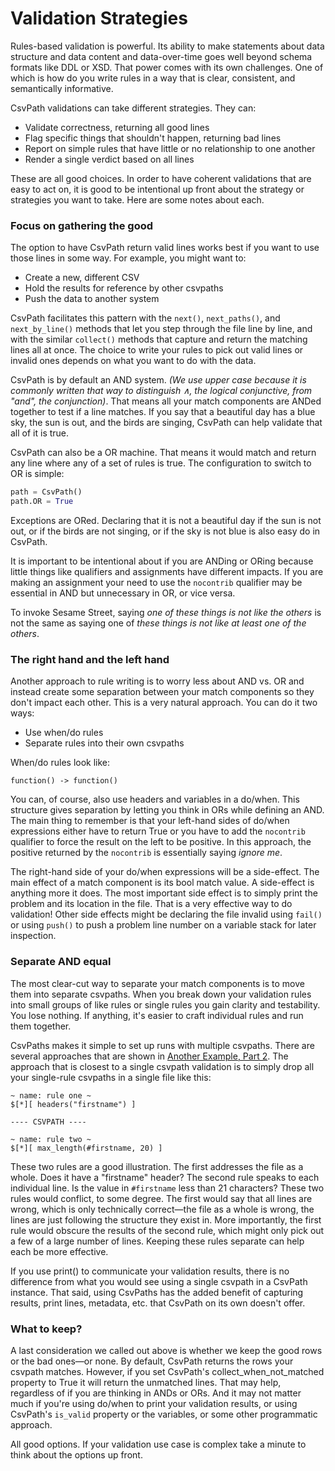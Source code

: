 # Validation Strategies

Rules-based validation is powerful. Its ability to make statements about data structure and data content and data-over-time goes well beyond schema formats like DDL or XSD. That power comes with its own challenges. One of which is how do you write rules in a way that is clear, consistent, and semantically informative. &#x20;

CsvPath validations can take different strategies. They can:&#x20;

* Validate correctness, returning all good lines
* Flag specific things that shouldn't happen, returning bad lines
* Report on simple rules that have little or no relationship to one another
* Render a single verdict based on all lines&#x20;

These are all good choices. In order to have coherent validations that are easy to act on, it is good to be intentional up front about the strategy or strategies you want to take. Here are some notes about each.

### Focus on gathering the good

The option to have CsvPath return valid lines works best if you want to use those lines in some way. For example, you might want to:&#x20;

* Create a new, different CSV
* Hold the results for reference by other csvpaths
* Push the data to another system&#x20;

CsvPath facilitates this pattern with the `next()`, `next_paths()`, and `next_by_line()` methods that let you step through the file line by line, and with the similar `collect()` methods that capture and return the matching lines all at once. The choice to write your rules to pick out valid lines or invalid ones depends on what you want to do with the data.

CsvPath is by default an AND system. _(We use upper case because it is commonly written that way to distinguish ∧, the logical conjunctive, from "and", the conjunction)_. That means all your match components are ANDed together to test if a line matches. If you say that a beautiful day has a blue sky, the sun is out, and the birds are singing, CsvPath can help validate that all of it is true.

CsvPath can also be a OR machine. That means it would match and return any line where any of a set of rules is true. The configuration to switch to OR is simple:&#x20;

```python
path = CsvPath()
path.OR = True
```

Exceptions are ORed. Declaring that it is not a beautiful day if the sun is not out, or if the birds are not singing, or if the sky is not blue is also easy do in CsvPath.&#x20;

It is important to be intentional about if you are ANDing or ORing because little things like qualifiers and assignments have different impacts. If you are making an assignment your need to use the `nocontrib` qualifier may be essential in AND but unnecessary in OR, or vice versa.&#x20;

To invoke Sesame Street, saying _one of these things is not like the others_ is not the same as saying one of _these things is not like at least one of the others_.&#x20;

### The right hand and the left hand&#x20;

Another approach to rule writing is to worry less about AND vs. OR and instead create some separation between your match components so they don't impact each other. This is a very natural approach. You can do it two ways:&#x20;

* Use when/do rules
* Separate rules into their own csvpaths

When/do rules look like:

```clike
function() -> function()
```

You can, of course, also use headers and variables in a do/when. This structure gives separation by letting you think in ORs while defining an AND. The main thing to remember is that your left-hand sides of do/when expressions either have to return True or you have to add the `nocontrib` qualifier to force the result on the left to be positive. In this approach, the positive returned by the `nocontrib` is essentially saying _ignore me_.

The right-hand side of your do/when expressions will be a side-effect. The main effect of a match component is its bool match value. A side-effect is anything more it does. The most important side effect is to simply print the problem and its location in the file. That is a very effective way to do validation!  Other side effects might be declaring the file invalid using `fail()` or using `push()` to push a problem line number on a variable stack for later inspection.&#x20;

### Separate AND equal

The most clear-cut way to separate your match components is to move them into separate csvpaths. When you break down your validation rules into small groups of like rules or single rules you gain clarity and testability.  You lose nothing. If anything, it's easier to craft individual rules and run them together.&#x20;

CsvPaths makes it simple to set up runs with multiple csvpaths. There are several approaches that are shown in [Another Example, Part 2](../getting-started/another-example-part-2.md). The approach that is closest to a single csvpath validation is to simply drop all your single-rule csvpaths in a single file like this:&#x20;

```clike
~ name: rule one ~
$[*][ headers("firstname") ]

---- CSVPATH ----

~ name: rule two ~
$[*][ max_length(#firstname, 20) ]

```

These two rules are a good illustration. The first addresses the file as a whole. Does it have a "firstname" header?  The second rule speaks to each individual line. Is the value in `#firstname` less than  21 characters? These two rules would conflict, to some degree. The first would say that all lines are wrong, which is only technically correct—the file as a whole is wrong, the lines are just following the structure they exist in. More importantly, the first rule would obscure the results of the second rule, which might only pick out a few of a large number of lines. Keeping these rules separate can help each be more effective.

If you use print() to communicate your validation results, there is no difference from what you would see using a single csvpath in a CsvPath instance. That said, using CsvPaths has the added benefit of capturing results, print lines, metadata, etc. that CsvPath on its own doesn't offer.

### What to keep?

A last consideration we called out above is whether we keep the good rows or the bad ones—or none. By default, CsvPath returns the rows your csvpath matches. However, if you set CsvPath's collect\_when\_not\_matched property to True it will return the unmatched lines. That may help, regardless of if you are thinking in ANDs or ORs. And it may not matter much if you're using do/when to print your validation results, or using CsvPath's `is_valid` property or the variables, or some other programmatic approach.&#x20;

All good options. If your validation use case is complex take a minute to think about the options up front.

